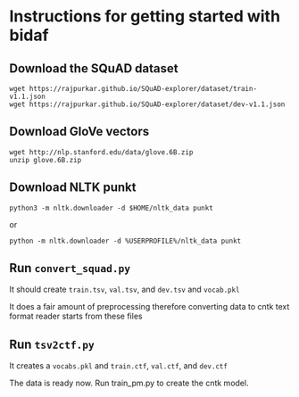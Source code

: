 # Instructions for getting started with bidaf

## Download the SQuAD dataset
```
wget https://rajpurkar.github.io/SQuAD-explorer/dataset/train-v1.1.json
wget https://rajpurkar.github.io/SQuAD-explorer/dataset/dev-v1.1.json
```
## Download GloVe vectors
```
wget http://nlp.stanford.edu/data/glove.6B.zip
unzip glove.6B.zip
```
## Download NLTK punkt
```
python3 -m nltk.downloader -d $HOME/nltk_data punkt
```
or
```
python -m nltk.downloader -d %USERPROFILE%/nltk_data punkt
```

## Run `convert_squad.py`
It should create `train.tsv`, `val.tsv`, and `dev.tsv` and `vocab.pkl`

It does a fair amount of preprocessing therefore converting data to cntk text format reader starts from these files

## Run `tsv2ctf.py`
It creates a `vocabs.pkl` and `train.ctf`, `val.ctf`, and `dev.ctf`

The data is ready now. Run train_pm.py to create the cntk model.
